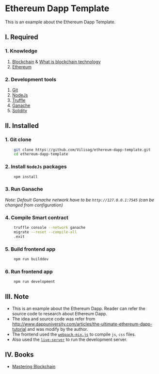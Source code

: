 # Ethereum Dapp Template

This is an example about the Ethereum Dapp Template.

## I. Required

### 1. Knowledge

1. [Blockchain](https://en.wikipedia.org/wiki/Blockchain) & [What is blockchain technology](https://blockgeeks.com/guides/what-is-blockchain-technology/)
2. [Ethereum](https://www.ethereum.org/)

### 2. Development tools

1. [Git](https://git-scm.com/)
2. [NodeJs](https://nodejs.org/en/)
3. [Truffle](https://truffleframework.com/truffle)
4. [Ganache](https://truffleframework.com/ganache)
5. [Solidity](https://solidity.readthedocs.io/en/v0.4.25/#)

## II. Installed

### 1. Git clone

~~~bash
    git clone https://github.com/Vilisag/ethereum-dapp-template.git
    cd ethereum-dapp-template
~~~

### 2. Install `NodeJs` packages

~~~bash
    npm install
~~~

### 3. Run Ganache

*Note: Default Ganache  network have to be `http://127.0.0.1:7545` (can be changed from configuration)*

### 4. Compile Smart contract

~~~bash
    truffle console --network ganache
    migrate --reset --compile-all
    .exit
~~~

### 5. Build frontend app

~~~bash
    npm run builddev
~~~

### 6. Run frontend app

~~~bash
    npm run development
~~~

## III. Note

- This is an example about the Ethereum Dapp. Reader can refer the source code to research about Ethereum Dapp.
- The idea and source code was refer from http://www.dappuniversity.com/articles/the-ultimate-ethereum-dapp-tutorial and was modify by the author.
- The frontend used the [`webpack-mix.js`](https://github.com/devanandb/webpack-mix/tree/master/docs) to compile `js`, `css` files.
- Also used the [`live-server`](https://www.npmjs.com/package/live-server) to run the development server.
  
## IV. Books

- [Mastering Blockchain](http://ibs.edu.sg/repos/MASTERING%20BLOCKCHAIN%201ST%20EDITION.pdf)